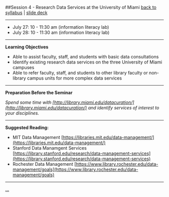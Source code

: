 ##Session 4 - Research Data Services at the University of Miami
[back to syllabus](syllabus.md)  |  [slide deck](slides/slides04.html) 

---

* July 27: 10 - 11:30 am (information literacy lab)
* July 28: 10 - 11:30 am (information literacy lab)

---

**Learning Objectives**  

- Able to assist faculty, staff, and students with basic data consultations
- Identify existing research data services on the three University of Miami campuses 
- Able to refer faculty, staff, and students to other library faculty or non-library campus units for more complex data services

---

**Preparation Before the Seminar**  

_Spend some time with [http://library.miami.edu/datacuration/](http://library.miami.edu/datacuration/) and identify services of interest to your disciplines._

---

**Suggested Reading:**  

* MIT Data Management [https://libraries.mit.edu/data-management/](https://libraries.mit.edu/data-management/)
* Stanford Data Manamgent Services [https://library.stanford.edu/research/data-management-services](https://library.stanford.edu/research/data-management-services)
* Rochester Data Management [https://www.library.rochester.edu/data-management/goals](https://www.library.rochester.edu/data-management/goals)

---

[...](lessons/lesson04.md)
